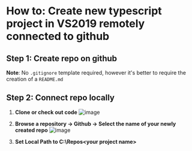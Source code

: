# How to: Create new typescript project in VS2019 remotely connected to github

## Step 1: Create repo on github
**Note**: No `.gitignore` template required, however it's better to require the creation of a `README.md`

## Step 2: Connect repo locally

1. **Clone or check out code**
![image](https://user-images.githubusercontent.com/65409906/173238674-ec3dccc8-e192-4821-a1a1-280c377583b3.png)

2. **Browse a repository -> Github -> Select the name of your newly created repo**
![image](https://user-images.githubusercontent.com/65409906/173238731-9acb8c37-b78d-4c60-a3f9-9c83427c3966.png)

3. **Set Local Path to C:\Repos\<your project name>**

